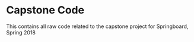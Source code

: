 # Capstone Code

This contains all raw code related to the capstone project for Springboard, Spring 2018

